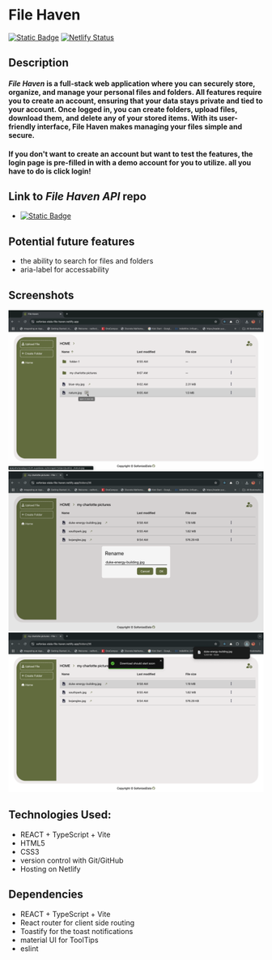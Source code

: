 # File Haven

[![Static Badge](https://img.shields.io/badge/Live%20Demo-blue)](https://sofonias-elala-file-haven.xyz) [![Netlify Status](https://api.netlify.com/api/v1/badges/3405e025-816a-4248-8eb2-f368c3cda589/deploy-status)](https://app.netlify.com/sites/sofonias-elala-file-haven/deploys)

## Description
#### ***File Haven*** is a full-stack web application where you can securely store, organize, and manage your personal files and folders. All features require you to create an account, ensuring that your data stays private and tied to your account. Once logged in, you can create folders, upload files, download them, and delete any of your stored items. With its user-friendly interface, File Haven makes managing your files simple and secure.
#### If you don't want to create an account but want to test the features, the login page is pre-filled in with a demo account for you to utilize. all you have to do is click login!

## Link to ***File Haven API*** repo
 * [![Static Badge](https://img.shields.io/badge/Rest%20API-green)](https://github.com/sofoniasElala/file-haven-api)

## Potential future features
 * the ability to search for files and folders
 * aria-label for accessability

## Screenshots
![Homepage](public/file_haven_homepage_screenshot.png) 
![rename](public/file_haven_rename_screenshot.png)
![download](public/file_haven_download_screenshot.png)


## Technologies Used:
* REACT + TypeScript + Vite
* HTML5
* CSS3
* version control with Git/GitHub
* Hosting on Netlify

## Dependencies
* REACT + TypeScript + Vite
* React router for client side routing
* Toastify for the toast notifications
* material UI for ToolTips
* eslint